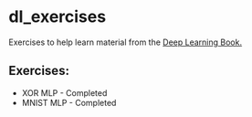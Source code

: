 # dl_exercises
Exercises to help learn material from the 
[Deep Learning Book.](http://www.deeplearningbook.org/)

## Exercises:
 - XOR MLP - Completed
 - MNIST MLP - Completed
